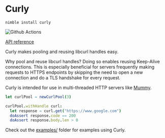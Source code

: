 # Curly

`nimble install curly`

![Github Actions](https://github.com/guzba/curly/workflows/Github%20Actions/badge.svg)

[API reference](https://nimdocs.com/guzba/curly)

Curly makes pooling and reusing libcurl handles easy.

Why pool and reuse libcurl handles? Doing so enables reusing Keep-Alive connections. This is especially beneficial for servers frequently making requests to HTTPS endpoints by skipping the need to open a new connection and do a TLS handshake for every request.

Curly is intended for use in multi-threaded HTTP servers like [Mummy](https://github.com/guzba/mummy).

```nim
let curlPool = newCurlPool(3)

curlPool.withHandle curl:
  let response = curl.get("https://www.google.com")
  doAssert response.code == 200
  doAssert response.body.len > 0
```

Check out the [examples/](https://github.com/guzba/curly/tree/master/examples) folder for examples using Curly.
